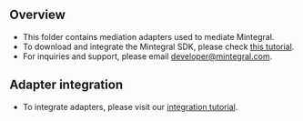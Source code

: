 ## Overview
  * This folder contains mediation adapters used to mediate Mintegral.
  * To download and integrate the Mintegral SDK, please check [this tutorial](http://cdn-adn.rayjump.com/cdn-adn/v2/markdown_v2/index.html?file=sdk-m_sdk-android&lang=en).
  * For inquiries and support, please email developer@mintegral.com.
  
## Adapter integration
  * To integrate adapters, please visit our [integration tutorial](https://developers.mopub.com/docs/android/integrating-networks/).
